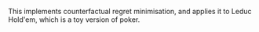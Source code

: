 This implements counterfactual regret minimisation, and applies it to Leduc
Hold'em, which is a toy version of poker.

